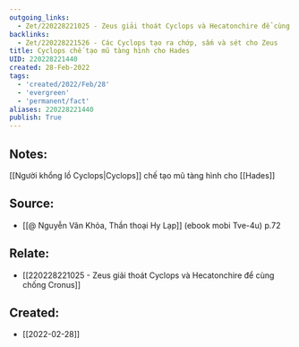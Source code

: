 ```yaml
---
outgoing_links:
  - Zet/220228221025 - Zeus giải thoát Cyclops và Hecatonchire để cùng chống Cronus
backlinks:
  - Zet/220228221526 - Các Cyclops tạo ra chớp, sấm và sét cho Zeus
title: Cyclops chế tạo mũ tàng hình cho Hades
UID: 220228221440
created: 28-Feb-2022
tags:
  - 'created/2022/Feb/28'
  - 'evergreen'
  - 'permanent/fact'
aliases: 220228221440
publish: True
---
```

## Notes:
[[Người khổng lồ Cyclops|Cyclops]] chế tạo mũ tàng hình cho [[Hades]]

## Source:
- [[@ Nguyễn Văn Khỏa, Thần thoại Hy Lạp]] (ebook mobi Tve-4u) p.72

## Relate:
- [[220228221025 - Zeus giải thoát Cyclops và Hecatonchire để cùng chống Cronus]]
## Created:
- [[2022-02-28]]
